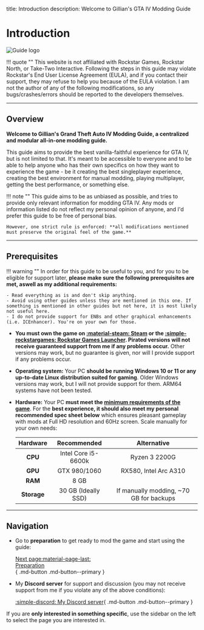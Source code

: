 title: Introduction
description: Welcome to Gillian's GTA IV Modding Guide

# Introduction

![Guide logo](assets/logo-horizontal.webp)

!!! quote ""
    This website is not affiliated with Rockstar Games, Rockstar North, or Take-Two Interactive. Following the steps in this guide may violate Rockstar's End User License Agreement (EULA), and if you contact their support, they may refuse to help you because of the EULA violation. I am not the author of any of the following modifications, so any bugs/crashes/errors should be reported to the developers themselves.

---

## Overview

**Welcome to Gillian's Grand Theft Auto IV Modding Guide, a centralized and modular all-in-one modding guide.**

This guide aims to provide the best vanilla-faithful experience for GTA IV, but is not limited to that. It's meant to be accessible to everyone and to be able to help anyone who has their own specifics on how they want to experience the game - be it creating the best singleplayer experience, creating the best environment for manual modding, playing multiplayer, getting the best performance, or something else.

!!! note ""
    This guide aims to be as unbiased as possible, and tries to provide only relevant information for modding GTA IV. Any mods or information listed do not reflect my personal opinion of anyone, and I'd prefer this guide to be free of personal bias.

    However, one strict rule is enforced: **all modifications mentioned must preserve the original feel of the game.**

---

## Prerequisites

!!! warning ""
    In order for this guide to be useful to you, and for you to be eligible for support later, **please make sure the following prerequisites are met, aswell as my additional requirements:**

    - Read everything as is and don't skip anything.
    - Avoid using other guides unless they are mentioned in this one. If something is mentioned in other guides but not here, it is most likely not useful here.
    - I do not provide support for ENBs and other graphical enhancements (i.e. ICEnhancer). You're on your own for those.

- **You must own the game on [:material-steam: Steam](https://store.steampowered.com/app/12210/) or the [:simple-rockstargames: Rockstar Games Launcher](https://store.rockstargames.com/game/buy-grand-theft-auto-iv). Pirated versions will not receive guaranteed support from me if any problems occur.** Other versions may work, but no guarantee is given, nor will I provide support if any problems occur.
- **Operating system:** Your PC **should be running Windows 10 or 11 or any up-to-date Linux distribution suited for gaming**. Older Windows versions may work, but I will not provide support for them. ARM64 systems have not been tested.
- **Hardware:** Your PC **must meet the [minimum requirements of the game](https://www.pcgamingwiki.com/wiki/Grand_Theft_Auto_IV#System_requirements)**. For the **best experience, it should also meet my personal recommended spec sheet below** which ensures pleasant gameplay with mods at Full HD resolution and 60Hz screen. Scale manually for your own needs:

    | Hardware    | Recommended         | Alternative                             |
    | :---------: | :-----------------: | :-------------------------------------: |
    | **CPU**     | Intel Core i5-6600k | Ryzen 3 2200G                           |
    | **GPU**     | GTX 980/1060        | RX580, Intel Arc A310                   |
    | **RAM**     | 8 GB                |                                         |
    | **Storage** | 30 GB (Ideally SSD) | If manually modding, ~70 GB for backups |

---

## Navigation

<div class="grid cards" markdown>

- Go to **preparation** to get ready to mod the game and start using the guide:

    [Next page:material-page-last: <br>Preparation</br>](preparation.md){ .md-button .md-button--primary }

- My **Discord server** for support and discussion (you may not receive support from me if you violate any of the above conditions):

    [:simple-discord: My Discord server](https://discord.gg/zwmsQqExbQ){ .md-button .md-button--primary }

</div>

If you are **only interested in something specific**, use the sidebar on the left to select the page you are interested in.
